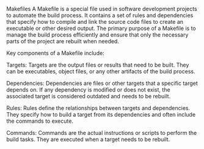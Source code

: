 Makefiles
A Makefile is a special file used in software development projects to automate the build process. It contains a set of rules and dependencies that specify how to compile and link the source code files to create an executable or other desired output. The primary purpose of a Makefile is to manage the build process efficiently and ensure that only the necessary parts of the project are rebuilt when needed.

Key components of a Makefile include:

Targets: Targets are the output files or results that need to be built. They can be executables, object files, or any other artifacts of the build process.

Dependencies: Dependencies are files or other targets that a specific target depends on. If any dependency is modified or does not exist, the associated target is considered outdated and needs to be rebuilt.

Rules: Rules define the relationships between targets and dependencies. They specify how to build a target from its dependencies and often include the commands to execute.

Commands: Commands are the actual instructions or scripts to perform the build tasks. They are executed when a target needs to be rebuilt.
